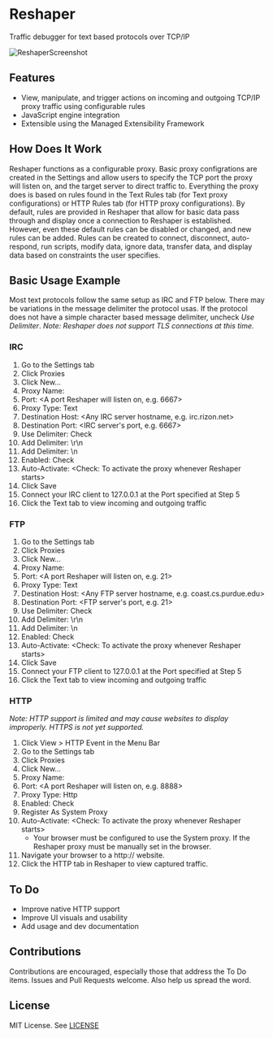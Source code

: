 # Reshaper
Traffic debugger for text based protocols over TCP/IP

![ReshaperScreenshot](https://user-images.githubusercontent.com/48854453/54864904-00e29c00-4d34-11e9-8120-a9b6df6f6eea.png)

## Features
- View, manipulate, and trigger actions on incoming and outgoing TCP/IP proxy traffic using configurable rules
- JavaScript engine integration
- Extensible using the Managed Extensibility Framework

## How Does It Work
Reshaper functions as a configurable proxy. Basic proxy configrations are created in the Settings and allow users to specify the TCP port the proxy will listen on, and the target server to direct traffic to. Everything the proxy does is based on rules found in the Text Rules tab (for Text proxy configurations) or HTTP Rules tab (for HTTP proxy configurations). By default, rules are provided in Reshaper that allow for basic data pass through and display once a connection to Reshaper is established. However, even these default rules can be disabled or changed, and new rules can be added. Rules can be created to connect, disconnect, auto-respond, run scripts, modify data, ignore data, transfer data, and display data based on constraints the user specifies.

## Basic Usage Example
Most text protocols follow the same setup as IRC and FTP below. There may be variations in the message delimiter the protocol usas. If the protocol does not have a simple character based message delimiter, uncheck _Use Delimiter_.
_Note: Reshaper does not support TLS connections at this time._

### IRC
1. Go to the Settings tab
2. Click Proxies
3. Click New...
4. Proxy Name: <Any name>
5. Port: <A port Reshaper will listen on, e.g. 6667>
6. Proxy Type: Text
7. Destination Host: <Any IRC server hostname, e.g. irc.rizon.net>
8. Destination Port: <IRC server's port, e.g. 6667>
9. Use Delimiter: Check
10. Add Delimiter: \r\n
11. Add Delimiter: \n
12. Enabled: Check
13. Auto-Activate: <Check: To activate the proxy whenever Reshaper starts>
14. Click Save
15. Connect your IRC client to 127.0.0.1 at the Port specified at Step 5
16. Click the Text tab to view incoming and outgoing traffic

### FTP
1. Go to the Settings tab
2. Click Proxies
3. Click New...
4. Proxy Name: <Any name>
5. Port: <A port Reshaper will listen on, e.g. 21>
6. Proxy Type: Text
7. Destination Host: <Any FTP server hostname, e.g. coast.cs.purdue.edu>
8. Destination Port: <FTP server's port, e.g. 21>
9. Use Delimiter: Check
10. Add Delimiter: \r\n
11. Add Delimiter: \n
12. Enabled: Check
13. Auto-Activate: <Check: To activate the proxy whenever Reshaper starts>
14. Click Save
15. Connect your FTP client to 127.0.0.1 at the Port specified at Step 5
16. Click the Text tab to view incoming and outgoing traffic
  
### HTTP
_Note: HTTP support is limited and may cause websites to display improperly. HTTPS is not yet supported._ 
1. Click View > HTTP Event in the Menu Bar
2. Go to the Settings tab
3. Click Proxies
4. Click New...
5. Proxy Name: <Any name>
6. Port: <A port Reshaper will listen on, e.g. 8888>
7. Proxy Type: Http
8. Enabled: Check
9. Register As System Proxy
10. Auto-Activate: <Check: To activate the proxy whenever Reshaper starts>
    - Your browser must be configured to use the System proxy. If the Reshaper proxy must be manually set in the browser.
11. Navigate your browser to a http:// website.
11. Click the HTTP tab in Reshaper to view captured traffic.

## To Do
- Improve native HTTP support
- Improve UI visuals and usability
- Add usage and dev documentation

## Contributions
Contributions are encouraged, especially those that address the To Do items. Issues and Pull Requests welcome. Also help us spread the word.

## License
MIT License. See [LICENSE](https://raw.githubusercontent.com/synfron/Reshaper/master/LICENSE)
